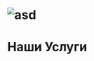# ![asd](Безымянный23.png)
#                                                                Наши Услуги


